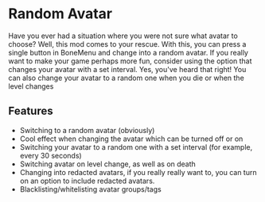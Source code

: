 # Random Avatar

Have you ever had a situation where you were not sure what avatar to choose? Well, this mod comes to your rescue. With this, you can press a single button in BoneMenu and change into a random avatar.
If you really want to make your game perhaps more fun, consider using the option that changes your avatar with a set interval. Yes, you've heard that right! You can also change your avatar to a random one when you die or when the level changes

## Features

- Switching to a random avatar (obviously)
- Cool effect when changing the avatar which can be turned off or on
- Switching your avatar to a random one with a set interval (for example, every 30 seconds)
- Switching avatar on level change, as well as on death
- Changing into redacted avatars, if you really really want to, you can turn on an option to include redacted avatars.
- Blacklisting/whitelisting avatar groups/tags
